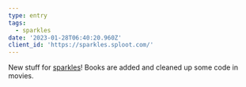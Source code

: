 ```yaml
---
type: entry
tags:
  - sparkles
date: '2023-01-28T06:40:20.960Z'
client_id: 'https://sparkles.sploot.com/'
---
```

New stuff for [sparkles](https://sparkles.sploot.com)! Books are added and cleaned up some code in movies.
